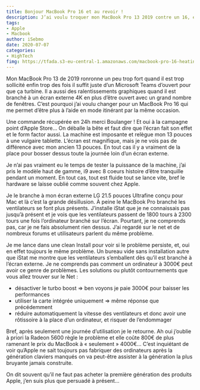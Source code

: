 ```yaml
---
title: Bonjour MacBook Pro 16 et au revoir !
description: J’ai voulu troquer mon MacBook Pro 13 2019 contre un 16, et bien il serait parfait ce petit Mac si on ne l’utilisait pas avec un écran externe.
tags: 
- Apple
- Macbook
author: iSebmo
date: 2020-07-07
categories: 
- HighTech
fimg: https://tfada.s3-eu-central-1.amazonaws.com/macbook-pro-16-heating.jpg
---
```

Mon MacBook Pro 13 de 2019 ronronne un peu trop fort quand il est trop sollicité enfin trop des fois il suffit juste d’un Microsoft Teams d’ouvert pour que ça turbine. Il a aussi des ralentissements graphiques quand il est branché à un écran externe 4K en plus d’être ouvert avec un grand nombre de fenêtres.
C’est pourquoi j’ai voulu changer pour un MacBook Pro 16 qui me permet d’être plus à l’aide en mode itinérant par la même occasion. 

Une commande récupérée en 24h merci Boulanger ! Et oui à la campagne point d’Apple Store…
On déballe la bête et faut dire que l’écran fait son effet et le form factor aussi. La machine est imposante et relègue mon 13 pouces à une vulgaire tablette. L’écran est magnifique, mais je ne vois pas de différence avec mon ancien 13 pouces. En tout cas il y a vraiment de la place pour bosser dessus toute la journée loin d’un écran externe. 

Je n’ai pas vraiment eu le temps de tester la puissance de la machine, j’ai pris le modèle haut de gamme, i9 avec 8 coeurs histoire d’être tranquille pendant un moment. En tout cas, tout est fluide tout se lance vite, bref le hardware se laisse oublié comme souvent chez Apple.

Je le branche à mon écran externe LG 21.5 pouces Ultrafine conçu pour Mac et là c’est la grande désillusion. À peine le MacBook Pro branché les ventilateurs se font plus présents. J’installe iStat que je ne connaissais pas jusqu’à présent et je vois que les ventilateurs passent de 1800 tours à 2300 tours une fois l’ordinateur branché sur l’écran. Pourtant, je ne comprends pas, car je ne fais absolument rien dessus. J’ai regardé sur le net et de nombreux forums et utilisateurs parlent du même problème.

Je me lance dans une clean Install pour voir si le problème persiste, et, oui en effet toujours le même problème. Un bureau vide sans installation autre que iStat me montre que les ventilateurs s’emballent dès qu’il est branché à l’écran externe. 
Je ne comprends pas comment un ordinateur à 3000€ peut avoir ce genre de problèmes. Les solutions ou plutôt contournements que vous allez trouver sur le Net :
- désactiver le turbo boost =\> ben voyons je paie 3000€ pour baisser les performances
- utiliser la carte intégrée uniquement =\> même réponse que précédemment
- réduire automatiquement la vitesse des ventilateurs et donc avoir une rôtissoire à la place d’un ordinateur, et risquer de l’endommager

Bref, après seulement une journée d’utilisation je le retourne. Ah oui j’oublie à priori la Radeon 5600 règle le problème et elle coûte 800€ de plus ramenant le prix du MacBook à « seulement » 4000€…
C’est inquiétant de voir qu’Apple ne sait toujours pas fabriquer des ordinateurs après la génération claviers manqués on va peut-être assister à la génération la plus bruyante jamais construite. 

On dit souvent qu’il ne faut pas acheter la première génération des produits Apple, j’en suis plus que persuadé à présent…